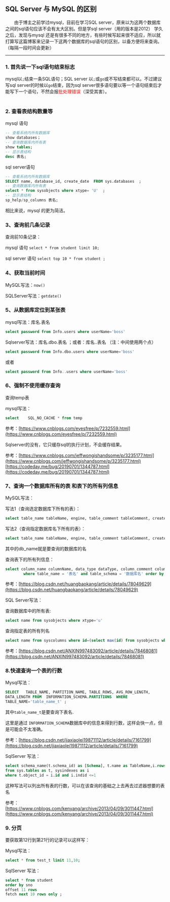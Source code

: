 
## SQL Server 与 MySQL 的区别


&emsp;&emsp;由于博主之前学过mysql，目前在学习SQL server，原来以为这两个数据库之间的sql语句应该不会有太大区别。但是学sql server（用的版本是2012） 学久之后，发现与mysql 还是有很多不同的地方，有些时候写起来很不适应，所以就打算写这篇博客来记录一下这两个数据库的sql语句的区别，以备方便将来查询。（每隔一段时间会更新）

<hr/>

### 1. 首先说一下sql语句结束标志
mysql以`;`结束一条SQL语句；SQL server 以`;`或`go`或不写结束都可以。不过建议写sql server的时候以`go`结束，因为sql server很多语句要以等一个语句结束后才能写下一个语句，不然会报<font color='red' >批处理错误</font>（深受其害）。<br/><br/>

### 2. 查看表结构数量等
  mysql 语句
  
```sql
-- 查看系统内所有数据库
show databases；
-- 查询数据库内所有表
show tables;
-- 显示表结构
desc 表名;
```

  sql server语句
  

```sql
-- 查看系统内所有数据库
SELECT name, database_id, create_date  FROM sys.databases  ;
-- 查询数据库内所有表
select * from sysobjects where xtype= 'U'  ;
-- 显示表结构
sp_help/sp_columns 表名;
```
  
相比来说，mysql 的更为简洁。
### 3、查询前几条记录

查询前10条记录：

mysql 语句
`select * from student limit 10;`

sql server 语句
`select top 10 * from student ;`

###  4、获取当前时间

MySQL写法：`now()`

SQLServer写法：`getdate()`

###  5、从数据库定位到某张表
mysql写法：库名.表名

```sql
select password from Info.users where userName='boss'
```

Sqlserver写法：库名.dbo.表名 ；或者：库名..表名  （注：中间使用两个点）

```sql
select password from Info.dbo.users where userName='boss'
```

或者
```sql
select password from Info..users where userName='boss'
```

###  6、强制不使用缓存查询
查询temp表

mysql写法：

```sql
select    SQL_NO_CACHE * from temp
```

参考：[https://www.cnblogs.com/eyesfree/p/7232559.html](https://www.cnblogs.com/eyesfree/p/7232559.html)


Sqlserver的没有，它只缓存sql的执行计划，不会缓存结果。

参考：[https://www.cnblogs.com/jeffwongishandsome/p/3235177.html](https://www.cnblogs.com/jeffwongishandsome/p/3235177.html)
[https://codeday.me/bug/20190701/1344787.html](https://codeday.me/bug/20190701/1344787.html)


###  7、查询一个数据库所有的表 和表下的所有列信息
MySQL写法：

写法1（查询选定数据库下所有的表）：
```sql
select table_name tableName, engine, table_comment tableComment, create_time createTime from information_schema.tables where table_schema = (select database())
```

写法2（查询指定数据库名下所有的表）：
```sql
select table_name tableName, engine, table_comment tableComment, create_time createTime from information_schema.tables where table_schema = 'db_name'
```

其中的db_name就是要查询的数据库的名

查询表下的所有列信息：

```sql
select column_name columnName, data_type dataType, column_comment columnComment, column_key columnKey, extra from information_schema.columns
        where table_name = '表名' and table_schema = '数据库名' order by ordinal_position
```


参考：[https://blog.csdn.net/huangbaokang/article/details/78049629](https://blog.csdn.net/huangbaokang/article/details/78049629)

SQL Server写法：

查询数据库中的所有表:
```sql
select name from sysobjects where xtype='u'
```

查询指定表的所有列名
```sql
select name from syscolumns where id=(select max(id) from sysobjects where xtype='u' and name='表名')
```

参考：[https://blog.csdn.net/ANXIN997483092/article/details/78468081](https://blog.csdn.net/ANXIN997483092/article/details/78468081)


### 8.快速查询一个表的行数

Mysql写法：

```sql
SELECT   TABLE_NAME, PARTITION_NAME, TABLE_ROWS, AVG_ROW_LENGTH,
DATA_LENGTH FROM  INFORMATION_SCHEMA.PARTITIONS  WHERE 
TABLE_NAME='table_name_t' ;  
```

其中`table_name_t`是要查询下表名.

这里是通过 `INFORMATION_SCHEMA`数据库中的信息来得到行数，这样会快一点，但是可能会不太准确。

参考：[https://blog.csdn.net/jiaxiaolei19871112/article/details/7161799](https://blog.csdn.net/jiaxiaolei19871112/article/details/7161799)

SqlServer 写法：

```sql
select schema_name(t.schema_id) as [Schema], t.name as TableName,i.rows as [RowCount] 
from sys.tables as t, sysindexes as i 
where t.object_id = i.id and i.indid <=1
```
这种写法可以列出所有表的行数，可以在该查询的基础之上去再去过滤器想要的表名

参考：[https://www.cnblogs.com/kenyang/archive/2013/04/09/3011447.html](https://www.cnblogs.com/kenyang/archive/2013/04/09/3011447.html)

 
### 9. 分页

要获取第12行到第21行的记录可以这样写：

Mysql写法：

```sql
select * from test_t limit 11,10;
```


SqlServer 写法：

```sql
select * from student
order by sno  
offset 11 rows
fetch next 10 rows only ;
```
 
